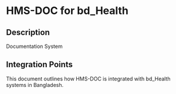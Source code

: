# HMS-DOC for bd_Health

## Description

Documentation System

## Integration Points

This document outlines how HMS-DOC is integrated with bd_Health systems in Bangladesh.
